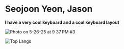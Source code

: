 # Seojoon Yeon, Jason
**I have a very cool keyboard and a cool keyboard layout**

![Photo on 5-26-25 at 9 37 PM #3](https://github.com/user-attachments/assets/018bc96a-24a1-4e22-b3eb-66d7d833e18a)

 ![Top Langs](https://github-readme-stats.vercel.app/api/top-langs/?username=seojoon-y&hide=javascript,css,scss,html&theme=tokyonight)



<!---
seojoon-y/seojoon-y is a ✨ special ✨ repository because its `README.md` (this file) appears on your GitHub profile.
You can click the Preview link to take a look at your changes.
--->
